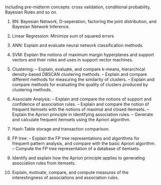 Including pre-midterm concepts: cross validation, conditional probability, Bayesian Rules and so on.

1. BN: Bayesian Network, D-seperation, factoring the joint distribution, and Bayesian Network Inference.

2. Linear Regression: Minimize sum of squared errors

3. ANN: Explain and evaluate neural network classification methods.

4. SVM: Explain the notions of maximum margin hyperplanes and support vectors and their roles and uses in support vector machines.

5. Clustering:
    – Explain, evaluate, and compare k-means, hierarchical density-based DBSCAN clustering methods.
    – Explain and compare different methods for measuring the similarity of clusters.
    – Explain and compare methods for evaluating the quality of clusters produced by clustering methods.

6. Associate Analysis:
    – Explain and compare the notions of support and confidence of association rules.
    – Explain and compare the notion of frequent itemsets with the notions of maximal and closed itemsets.
    – Explain the Apriori principle in identifying association rules.
    – Generate and calculate frequent itemsets using the Apriori algorithm.

7. Hash-Table storage and transaction comparison.

8. FP tree:
    – Explain the FP tree representations and algorithms for frequent pattern analysis, and compare with the basic Apriori algorithm.
    – Compute the FP tree representation of a database of itemsets.

9. Identify and explain how the Apriori principle applies to generating association rules from itemsets.

10. Explain, motivate, compare, and compute measures of the interestingness of associations and association rules.